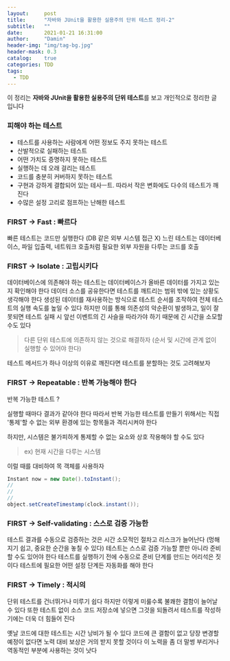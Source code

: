 ```yaml
---
layout:     post
title:      "자바와 JUnit을 활용한 실용주의 단위 테스트 정리-2"
subtitle:   ""
date:       2021-01-21 16:31:00
author:     "Damin"
header-img: "img/tag-bg.jpg"
header-mask: 0.3
catalog:    true
categories: TDD
tags:
  - TDD
---
```


이 정리는 **자바와 JUnit을 활용한 실용주의 단위 테스트**를 보고 개인적으로 정리한 글 입니다

### 피해야 하는 테스트

- 테스트를 사용하는 사람에게 어떤 정보도 주지 못하는 테스트
- 산발적으로 실패하는 테스트
- 어떤 가치도 증명하지 못하는 테스트
- 실행하는 데 오래 걸리는 테스트
- 코드를 충분히 커버하지 못하는 테스트
- 구현과 강하게 결합되어 있는 테사ㅡ트. 따라서 작은 변화에도 다수의 테스트가 깨진다
- 수많은 설정 고리로 점프하는 난해한 테스트

### FIRST -> Fast : 빠르다

빠른 테스트는 코드만 실행한다 (DB 같은 외부 시스템 접근 X)
느린 테스트는 데이터베이스, 파일 입출력, 네트워크 호출처럼 필요한 외부 자원을 다루는 코드를 호출

### FIRST -> Isolate : 고립시키다

데이터베이스에 의존해야 하는 테스트는 데이터베이스가 올바른 데이터를 가지고 있는지 확인해야 한다
데이터 소스를 공유한다면 테스트를 깨트리는 범위 밖에 있는 상황도 생각해야 한다
생성된 데이터를 재사용하는 방식으로 테스트 순서를 조작하여 전체 테스트의 실행 속도를 높일 수 있다
하지만 이를 통해 의존성의 악순환이 발생하고, 일이 잘못되면 테스트 실패 시 앞선 이벤트의 긴 사슬을 따라가야 하기 때문에 긴 시간을 소모할 수도 있다

> 다른 단위 테스트에 의존하지 않는 것으로 해결하자 (순서 및 시간에 관계 없이 실행할 수 있어야 한다)

테스트 메서드가 하나 이상의 이유로 깨진다면 테스트를 분할하는 것도 고려해보자

### FIRST -> Repeatable : 반복 가능해야 한다

반복 가능한 테스트 ?

실행할 때마다 결과가 같아야 한다
따라서 반복 가능한 테스트를 만들기 위해서는 직접 '통제'할 수 없는 외부 환경에 있는 항목들과 격리시켜야 한다

하지만, 시스템은 불가피하게 통제할 수 없는 요소와 상호 작용해야 할 수도 있다 

> ex) 현재 시간을 다루는 시스템

이럴 때를 대비하여 목 객체를 사용하자

```java
Instant now = new Date().toInstant();
//
//
//
object.setCreateTimestamp(clock.instant());
```
### FIRST -> Self-validating : 스스로 검증 가능한

테스트 결과를 수동으로 검증하는 것은 시간 소모적인 절차고 리스크가 늘어난다 (멍해지기 쉽고, 중요한 순간을 놓칠 수 있다)
테스트는 스스로 검증 가능할 뿐만 아니라 준비할 수도 있어야 한다
테스트를 실행하기 전에 수동으로 준비 단계를 만드는 어리석은 짓이다
테스트에 필요한 어떤 설정 단계든 자동화를 해야 한다

### FIRST -> Timely : 적시의

단위 테스트를 건너뛰거나 미루기 쉽다
하지만 이렇게 미룰수록 불쾌한 결함이 늘어날 수 있다
또한 테스트 없이 소스 코드 저장소에 넣으면 그것을 되돌려서 테스트를 작성하기에는 더욱 더 힘들어 진다

옛날 코드에 대한 테스트는 시간 낭비가 될 수 있다
코드에 큰 결함이 없고 당장 변경할 예정이 없다면 노력 대비 보상은 거의 받지 못할 것이다
이 노력을 좀 더 말썽 부리거나 역동적인 부분에 사용하는 것이 낫다

<script src="https://utteranc.es/client.js" repo="damin8/blog-comment" issue-term="title" label="Comment" theme="github-light" crossorigin="anonymous" async>
</script>
